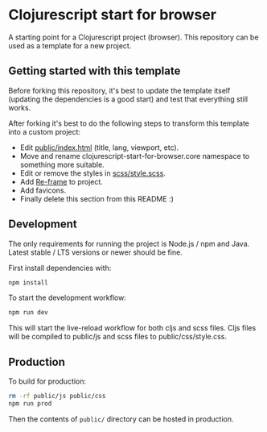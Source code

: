 # Clojurescript start for browser

A starting point for a Clojurescript project (browser). This repository can be
used as a template for a new project.

## Getting started with this template

Before forking this repository, it's best to update the template itself
(updating the dependencies is a good start) and test that everything still
works.

After forking it's best to do the following steps to transform this template
into a custom project:

 * Edit [public/index.html](public/index.html) (title, lang, viewport, etc).
 * Move and rename clojurescript-start-for-browser.core namespace to something
   more suitable.
 * Edit or remove the styles in [scss/style.scss](scss/style.scss).
 * Add [Re-frame](https://github.com/day8/re-frame) to project.
 * Add favicons.
 * Finally delete this section from this README :)

## Development

The only requirements for running the project is Node.js / npm and Java.
Latest stable / LTS versions or newer should be fine.

First install dependencies with:

```bash
npm install
```

To start the development workflow:

```bash
npm run dev
```

This will start the live-reload workflow for both cljs and scss files. Cljs
files will be compiled to public/js and scss files to public/css/style.css.

## Production

To build for production:

```bash
rm -rf public/js public/css
npm run prod
```

Then the contents of ```public/``` directory can be hosted in production.
